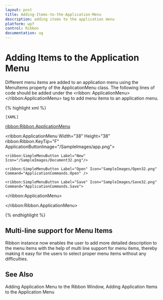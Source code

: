 ```yaml
---
layout: post
title: Adding-Items-to-the-Application-Menu
description: adding items to the application menu
platform: wpf
control: Ribbon
documentation: ug
---
```


# Adding Items to the Application Menu

Different menu items are added to an application menu using the MenuItems property of the ApplicationMenu class. The following lines of code should be added under the <ribbon: ApplicationMenu></ribbon:ApplicationMenu> tag to add menu items to an application menu.

{% highlight xml %}

    [XAML]



<ribbon:Ribbon.ApplicationMenu>

 <ribbon:ApplicationMenu Width="38" Height="38" ribbon:Ribbon.KeyTip="F" ApplicationButtonImage="/SampleImages/app.png">

    <ribbon:SimpleMenuButton Label="New" Icon="/SampleImages/Document32.png"/>

    <ribbon:SimpleMenuButton Label="Open" Icon="SampleImages/Open32.png" Command="ApplicationCommands.Open" />

    <ribbon:SimpleMenuButton Label="Save" Icon="SampleImages/Save32.png" Command="ApplicationCommands.Save">

 </ribbon:ApplicationMenu>

</ribbon:Ribbon.ApplicationMenu>

 {% endhighlight %}





## Multi-line support for Menu Items



Ribbon instance now enables the user to add more detailed description to the menu items with the help of multi line support for menu items, thereby making it easy for the users to select proper menu items without any difficulties.

## See Also

Adding Application Menu to the Ribbon Window, Adding Application Items to the Application Menu

